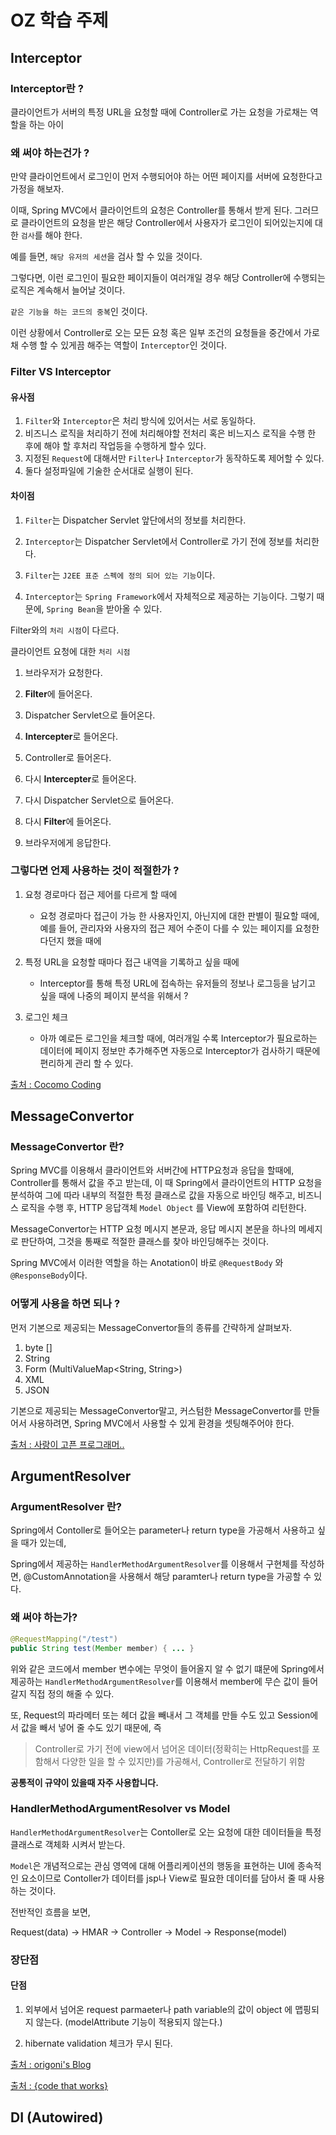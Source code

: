 # OZ 학습 주제

## Interceptor

### Interceptor란 ?
클라이언트가 서버의 특정 URL을 요청할 때에 Controller로 가는 요청을 가로채는 역할을 하는 아이

### 왜 써야 하는건가 ?
만약 클라이언트에서 로그인이 먼저 수행되어야 하는 어떤 페이지를 서버에 요청한다고 가정을 해보자.
 
이때, Spring MVC에서 클라이언트의 요청은 Controller를 통해서 받게 된다. 그러므로 클라이언트의 요청을 받은 해당 Controller에서 사용자가 로그인이 되어있는지에 대한 `검사`를 해야 한다. 

예를 들면, `해당 유저의 세션`을 검사 할 수 있을 것이다.

그렇다면, 이런 로그인이 필요한 페이지들이 여러개일 경우 해당 Controller에 수행되는 로직은 계속해서 늘어날 것이다.

`같은 기능을 하는 코드의 중복`인 것이다.

이런 상황에서 Controller로 오는 모든 요청 혹은 일부 조건의 요청들을 중간에서 가로채 수행 할 수 있게끔 해주는 역할이 `Interceptor`인 것이다.

### Filter VS Interceptor

#### 유사점

1. `Filter`와 `Interceptor`은 처리 방식에 있어서는 서로 동일하다.
2. 비즈니스 로직을 처리하기 전에 처리해야할 전처리 혹은 비느지스 로직을 수행 한 후에 해야 할 후처리 작업등을 수행하게 할수 있다.
4. 지정된 `Request`에 대해서만 `Filter`나 `Interceptor`가 동작하도록 제어할 수 있다.
5. 둘다 설정파일에 기술한 순서대로 실행이 된다.

#### 차이점

1. `Filter`는 Dispatcher Servlet 앞단에서의 정보를 처리한다.

2. `Interceptor`는 Dispatcher Servlet에서 Controller로 가기 전에 정보를 처리한다.

3. `Filter`는 `J2EE 표준 스펙에 정의 되어 있는 기능`이다.

4.  `Interceptor`는 `Spring Framework`에서 자체적으로 제공하는 기능이다. 그렇기 때문에, `Spring Bean`을 받아올 수 있다. 

Filter와의 `처리 시점`이 다르다.

클라이언트 요청에 대한 `처리 시점`

1. 브라우저가 요청한다.

2. **Filter**에 들어온다.

3. Dispatcher Servlet으로 들어온다.

4. **Intercepter**로 들어온다.

5. Controller로 들어온다.

6. 다시 **Intercepter**로 들어온다.

7. 다시 Dispatcher Servlet으로 들어온다.

8. 다시 **Filter**에 들어온다.

9. 브라우저에게 응답한다.


### 그렇다면 언제 사용하는 것이 적절한가 ?

1. 요청 경로마다 접근 제어를 다르게 할 때에
	- 요청 경로마다 접근이 가능 한 사용자인지, 아닌지에 대한 판별이 필요할 때에, 예를 들어, 관리자와 사용자의 접근 제어 수준이 다를 수 있는 페이지를 요청한다던지 했을 때에

2. 특정 URL을 요청할 때마다 접근 내역을 기록하고 싶을 때에
	- Interceptor를 통해 특정 URL에 접속하는 유저들의 정보나 로그등을 남기고 싶을 때에 나중의 페이지 분석을 위해서 ? 

3. 로그인 체크
	- 아까 예로든 로그인을 체크할 때에, 여러개일 수록 Interceptor가 필요로하는 데이터에 페이지 정보만 추가해주면 자동으로 Interceptor가 검사하기 때문에 편리하게 관리 할 수 있다.

[출처 : Cocomo Coding](http://cocomo.tistory.com/199)

## MessageConvertor

### MessageConvertor 란?
Spring MVC를 이용해서 클라이언트와 서버간에 HTTP요청과 응답을 할때에, Controller를 통해서  값을 주고 받는데, 이 때 Spring에서 클라이언트의 HTTP 요청을 분석하여 그에 따라 내부의 적절한 특정 클래스로 값을 자동으로 바인딩 해주고, 비즈니스 로직을 수행 후, HTTP 응답객체 `Model Object` 를 View에 포함하여 리턴한다.

MessageConvertor는 HTTP 요청 메시지 본문과, 응답 메시지 본문을 하나의 메세지로 판단하여, 그것을 통째로 적절한 클래스를 찾아 바인딩해주는 것이다.

Spring MVC에서 이러한 역할을 하는 Anotation이 바로 `@RequestBody` 와 `@ResponseBody`이다.

### 어떻게 사용을 하면 되나 ?
먼저 기본으로 제공되는 MessageConvertor들의 종류를 간략하게 살펴보자.

1. byte []
2. String
3. Form (MultiValueMap<String, String>)
4. XML
5. JSON

기본으로 제공되는 MessageConvertor말고, 커스텀한 MessageConvertor를 만들어서 사용하려면, Spring MVC에서 사용할 수 있게 환경을 셋팅해주어야 한다.

[출처 : 사랑이 고픈 프로그래머..](http://zgundam.tistory.com/12)


## ArgumentResolver

### ArgumentResolver 란?

Spring에서 Contoller로 들어오는 parameter나 return type을 가공해서 사용하고 싶을 때가 있는데,

Spring에서 제공하는 `HandlerMethodArgumentResolver`를 이용해서 구현체를 작성하면, @CustomAnnotation을 사용해서 해당 paramter나 return type을 가공할 수 있다.

### 왜 써야 하는가?

```java
@RequestMapping("/test")
public String test(Member member) { ... }
```

위와 같은 코드에서 member 변수에는 무엇이 들어올지 알 수 없기 떄문에 Spring에서 제공하는 `HandlerMethodArgumentResolver`를 이용해서 member에 무슨 값이 들어갈지 직접 정의 해줄 수 있다.

또, Request의 파라메터 또는 헤더 값을 빼내서 그 객체를 만들 수도 있고 Session에서 값을 빼서 넣어 줄 수도 있기 때문에, 즉  

> Controller로 가기 전에 view에서 넘어온 데이터(정확히는 HttpRequest를 포함해서 다양한 일을 할 수 있지만)를 가공해서, Controller로 전달하기 위함

**공통적이 규약이 있을때 자주 사용합니다.**

### HandlerMethodArgumentResolver vs Model

`HandlerMethodArgumentResolver`는 Contoller로 오는 요청에 대한 데이터들을 특정 클래스로 객체화 시켜서 받는다.

`Model`은 개념적으로는 관심 영역에 대해 어플리케이션의 행동을 표현하는 UI에 종속적인 요소이므로 Contoller가 데이터를 jsp나 View로 필요한 데이터를 담아서 줄 때 사용하는 것이다.

전반적인 흐름을 보면, 

Request(data) -> HMAR -> Controller -> Model -> Response(model)


### 장단점

#### 단점

1. 외부에서 넘어온 request parmaeter나 path variable의 값이 object 에 맵핑되지 않는다. (modelAttribute 기능이 적용되지 않는다.)

2. hibernate validation 체크가 무시 된다.

[출처 : origoni's Blog](http://millky.com/@origoni/post/1177?language=ko_kr)

[출처 : {code that works}](https://sdqali.in/blog/2016/01/29/using-custom-arguments-in-spring-mvc-controllers/)

## DI (Autowired)